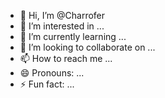 - 👋 Hi, I’m @Charrofer
- 👀 I’m interested in ...
- 🌱 I’m currently learning ...
- 💞️ I’m looking to collaborate on ...
- 📫 How to reach me ...
- 😄 Pronouns: ...
- ⚡ Fun fact: ...

<!---
Charrofer/Charrofer is a ✨ special ✨ repository because its `README.md` (this file) appears on your GitHub profile.
You can click the Preview link to take a look at your changes.
--->
